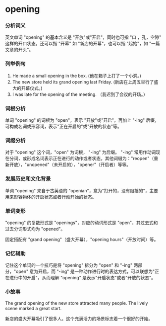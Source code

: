 # opening

### 分析词义

  

英文单词 "opening" 的基本含义是 "开放"或"开启"，同时也可指 "口 ，孔，空隙" 这样的开口状态。还可以指 "开幕" 如 "新店的开幕"，也可以指 "起始"，如 "一篇文章的开头"。

  

### 列举例句

  

1.  He made a small opening in the box. (他在箱子上打了一个小洞。)
2.  The new store held its grand opening last Friday. (新店在上周五举行了盛大的开幕仪式。)
3.  I was late for the opening of the meeting. （我迟到了会议的开场。）

  

### 词根分析

  

单词 "opening" 的词根为 "open"，表示 "开放"或"开启"。再加上 "-ing" 后缀，可构成名词或形容词，表示"正在开启的"或"开放的状态"等。

  

### 词缀分析

  

对于 "opening" 这个词，"open" 为词根， "-ing" 为后缀。 "-ing" 常用作动词现在分词，或形成名词表示正在进行的动作或者状态。其他词缀为："reopen"（重新开放），"unopened"（未开启的），"opener"（开启者）等等。

  

### 发展历史和文化背景

  

单词 "opening" 来自于古英语的 "openian"，意为"打开的，没有阻挡的"，主要用来形容物体的开启状态或者行动开始的状态。

  

### 单词变形

  

"opening" 的复数形式是 "openings"，对应的动词形式是 "open"，其过去式和过去分词形式均为 "opened"。

  

固定搭配有 "grand opening"（盛大开幕），"opening hours"（开放时间）等。

  

### 记忆辅助

  

记住这个单词的一个技巧是将 "opening" 拆分为 "open" 和 "-ing" 两部分，"open" 意为开启，而 "-ing" 是一种动作进行时的表达方式，可以联想为"正在进行中的开启"，从而理解 "opening" 是表示"开启状态"或者"开放的状态"。

  

### 小故事

  

The grand opening of the new store attracted many people. The lively scene marked a great start.

  

新店的盛大开幕吸引了很多人。这个充满活力的场景标志着一个很好的开始。
